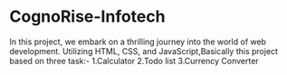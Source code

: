 # CognoRise-Infotech
In this project, we embark on a thrilling journey into the world of web development. Utilizing HTML, CSS, and JavaScript,Basically this project based on three task:-
1.Calculator 2.Todo list 3.Currency Converter
